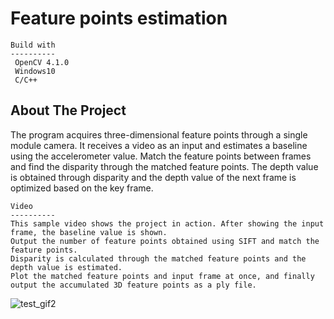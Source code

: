 
 Feature points estimation
 =========================
   
    Build with
    ----------
     OpenCV 4.1.0
     Windows10
     C/C++
   About The Project
   -----------------
The program acquires three-dimensional feature points through a single module camera. It receives a video as an input and estimates a baseline using the accelerometer value. Match the feature points between frames and find the disparity through the matched feature points. The depth value is obtained through disparity and the depth value of the next frame is optimized based on the key frame.
   
   
    Video
    ----------
    This sample video shows the project in action. After showing the input frame, the baseline value is shown.
    Output the number of feature points obtained using SIFT and match the feature points.
    Disparity is calculated through the matched feature points and the depth value is estimated.
    Plot the matched feature points and input frame at once, and finally output the accumulated 3D feature points as a ply file.
![test_gif2](https://user-images.githubusercontent.com/93419240/139624119-f2cea1b1-288f-4ea7-91b0-5ab08f389e1c.gif)


